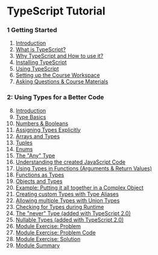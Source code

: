 # TypeScript Tutorial

### 1 Getting Started

1. [Introduction](https://www.udemy.com/understanding-typescript/learn/v4/t/lecture/5704422?start=0)
2. [What is TypeScript?](https://www.udemy.com/understanding-typescript/learn/v4/t/lecture/5704426?start=0)
3. [Why TypeScript and How to use it?](https://www.udemy.com/understanding-typescript/learn/v4/t/lecture/5704432?start=0)
4. [Installing TypeScript](https://www.udemy.com/understanding-typescript/learn/v4/t/lecture/5704438?start=0)
5. [Using TypeScript](https://www.udemy.com/understanding-typescript/learn/v4/t/lecture/5704442?start=0)
6. [Setting up the Course Workspace](https://www.udemy.com/understanding-typescript/learn/v4/t/lecture/5704446?start=0)
7. [Asking Questions & Course Materials](https://www.udemy.com/understanding-typescript/learn/v4/t/lecture/5704474?start=0)

### 2: Using Types for a Better Code

8.  [Introduction](https://www.udemy.com/understanding-typescript/learn/v4/t/lecture/5660404?start=0)
9.  [Type Basics](https://www.udemy.com/understanding-typescript/learn/v4/t/lecture/5660420?start=0)
10. [Numbers & Booleans](https://www.udemy.com/understanding-typescript/learn/v4/t/lecture/5660424?start=0)
11. [Assigning Types Explicitly](https://www.udemy.com/understanding-typescript/learn/v4/t/lecture/5660430?start=0)
12. [Arrays and Types](https://www.udemy.com/understanding-typescript/learn/v4/t/lecture/5660432?start=0)
13. [Tuples](https://www.udemy.com/understanding-typescript/learn/v4/t/lecture/5660434?start=0)
14. [Enums](https://www.udemy.com/understanding-typescript/learn/v4/t/lecture/5660438?start=0)
15. [The "Any" Type](https://www.udemy.com/understanding-typescript/learn/v4/t/lecture/5660442?start=0)
16. [Understanding the created JavaScript Code]()
17. [Using Types in Functions (Arguments & Return Values)]()
18. [Functions as Types]()
19. [Objects and Types]()
20. [Example: Putting it all together in a Complex Object]()
21. [Creating custom Types with Type Aliases]()
22. [Allowing multiple Types with Union Types]()
23. [Checking for Types during Runtime]()
24. [The "never" Type (added with TypeScript 2.0)]()
25. [Nullable Types (added with TypeScript 2.0)]()
26. [Module Exercise: Problem]()
27. [Module Exercise: Problem Code]()
28. [Module Exercise: Solution]()
29. [Module Summary]()
